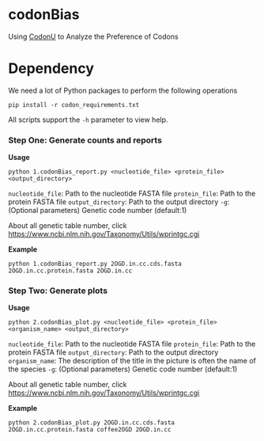 # codonBias

Using [CodonU](https://github.com/SouradiptoC/CodonU) to Analyze the Preference of Codons

# Dependency

We need a lot of Python packages to perform the following operations

```
pip install -r codon_requirements.txt
```

All scripts support the `-h` parameter to view help.

### Step One: Generate counts and reports 

**Usage**
```
python 1.codonBias_report.py <nucleotide_file> <protein_file> <output_directory>
```
`nucleotide_file`: Path to the nucleotide FASTA file
`protein_file`: Path to the protein FASTA file
`output_directory`: Path to the output directory
`-g`: (Optional parameters) Genetic code number (default:1)

About all genetic table number, click https://www.ncbi.nlm.nih.gov/Taxonomy/Utils/wprintgc.cgi

**Example**
```
python 1.codonBias_report.py 2OGD.in.cc.cds.fasta 2OGD.in.cc.protein.fasta 2OGD.in.cc
```
### Step Two: Generate plots 

**Usage**
```
python 2.codonBias_plot.py <nucleotide_file> <protein_file> <organism_name> <output_directory>
```
`nucleotide_file`: Path to the nucleotide FASTA file
`protein_file`: Path to the protein FASTA file
`output_directory`: Path to the output directory
`organism_name`: The description of the title in the picture is often the name of the species
`-g`: (Optional parameters) Genetic code number (default:1)

About all genetic table number, click https://www.ncbi.nlm.nih.gov/Taxonomy/Utils/wprintgc.cgi

**Example**
```
python 2.codonBias_plot.py 2OGD.in.cc.cds.fasta 2OGD.in.cc.protein.fasta coffee2OGD 2OGD.in.cc
```


